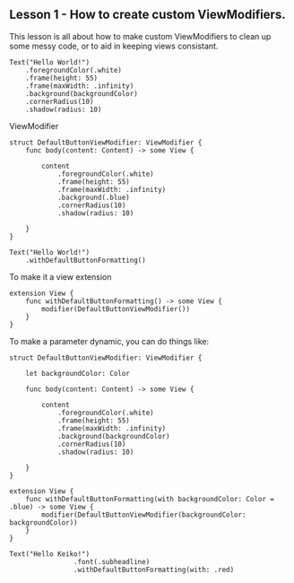 ## Lesson 1 - How to create custom ViewModifiers.

This lesson is all about how to make custom ViewModifiers to clean up some messy code, or to aid in keeping views consistant.

```
Text("Hello World!")
    .foregroundColor(.white)
    .frame(height: 55)
    .frame(maxWidth: .infinity)
    .background(backgroundColor)
    .cornerRadius(10)
    .shadow(radius: 10)
```

ViewModifier

```
struct DefaultButtonViewModifier: ViewModifier {
    func body(content: Content) -> some View {

        content
            .foregroundColor(.white)
            .frame(height: 55)
            .frame(maxWidth: .infinity)
            .background(.blue)
            .cornerRadius(10)
            .shadow(radius: 10)

    }
}
```

```
Text("Hello World!")
    .withDefaultButtonFormatting()
```

To make it a view extension

```
extension View {
    func withDefaultButtonFormatting() -> some View {
        modifier(DefaultButtonViewModifier())
    }
}
```

To make a parameter dynamic, you can do things like:

```
struct DefaultButtonViewModifier: ViewModifier {

    let backgroundColor: Color

    func body(content: Content) -> some View {

        content
            .foregroundColor(.white)
            .frame(height: 55)
            .frame(maxWidth: .infinity)
            .background(backgroundColor)
            .cornerRadius(10)
            .shadow(radius: 10)

    }
}
```

```
extension View {
    func withDefaultButtonFormatting(with backgroundColor: Color = .blue) -> some View {
        modifier(DefaultButtonViewModifier(backgroundColor: backgroundColor))
    }
}
```

```
Text("Hello Keiko!")
                .font(.subheadline)
                .withDefaultButtonFormatting(with: .red)
```
